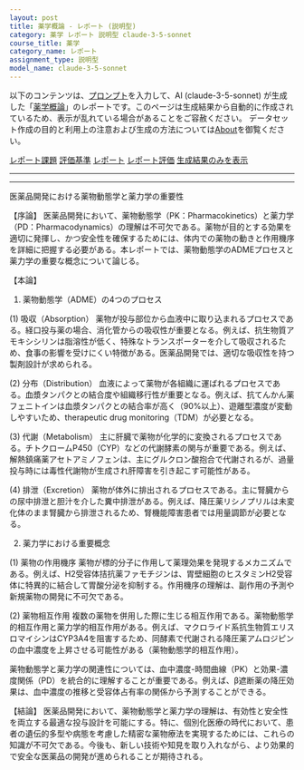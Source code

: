 ```yaml
---
layout: post
title: 薬学概論 - レポート (説明型)
category: 薬学 レポート 説明型 claude-3-5-sonnet
course_title: 薬学
category_name: レポート
assignment_type: 説明型
model_name: claude-3-5-sonnet
---
```


以下のコンテンツは、[プロンプト](https://github.com/takedatoshiyuki/synthetic_assignments/tree/main/generated/薬学/claude-3-5-sonnet/prompt_レポート-説明型.md)を入力して、AI (claude-3-5-sonnet) が生成した「[薬学概論](/contents/薬学/)」のレポートです。このページは生成結果から自動的に作成されているため、表示が乱れている場合があることをご容赦ください。
データセット作成の目的と利用上の注意および生成の方法については[About](/About)を御覧ください。

[レポート課題](../レポート課題-説明型)
[評価基準](../評価基準-説明型)
[レポート](../レポート-説明型)
[レポート評価](../レポート評価-説明型)
[生成結果のみを表示](https://github.com/takedatoshiyuki/synthetic_assignments/tree/main/generated/薬学/claude-3-5-sonnet/レポート-説明型.md)
  

***
***
  
医薬品開発における薬物動態学と薬力学の重要性

【序論】
医薬品開発において、薬物動態学（PK：Pharmacokinetics）と薬力学（PD：Pharmacodynamics）の理解は不可欠である。薬物が目的とする効果を適切に発揮し、かつ安全性を確保するためには、体内での薬物の動きと作用機序を詳細に把握する必要がある。本レポートでは、薬物動態学のADMEプロセスと薬力学の重要な概念について論じる。

【本論】
1. 薬物動態学（ADME）の4つのプロセス

(1) 吸収（Absorption）
薬物が投与部位から血液中に取り込まれるプロセスである。経口投与薬の場合、消化管からの吸収性が重要となる。例えば、抗生物質アモキシシリンは脂溶性が低く、特殊なトランスポーターを介して吸収されるため、食事の影響を受けにくい特徴がある。医薬品開発では、適切な吸収性を持つ製剤設計が求められる。

(2) 分布（Distribution）
血液によって薬物が各組織に運ばれるプロセスである。血漿タンパクとの結合度や組織移行性が重要となる。例えば、抗てんかん薬フェニトインは血漿タンパクとの結合率が高く（90%以上）、遊離型濃度が変動しやすいため、therapeutic drug monitoring（TDM）が必要となる。

(3) 代謝（Metabolism）
主に肝臓で薬物が化学的に変換されるプロセスである。チトクロームP450（CYP）などの代謝酵素の関与が重要である。例えば、解熱鎮痛薬アセトアミノフェンは、主にグルクロン酸抱合で代謝されるが、過量投与時には毒性代謝物が生成され肝障害を引き起こす可能性がある。

(4) 排泄（Excretion）
薬物が体外に排出されるプロセスである。主に腎臓からの尿中排泄と胆汁を介した糞中排泄がある。例えば、降圧薬リシノプリルは未変化体のまま腎臓から排泄されるため、腎機能障害患者では用量調節が必要となる。

2. 薬力学における重要概念

(1) 薬物の作用機序
薬物が標的分子に作用して薬理効果を発現するメカニズムである。例えば、H2受容体拮抗薬ファモチジンは、胃壁細胞のヒスタミンH2受容体に特異的に結合して胃酸分泌を抑制する。作用機序の理解は、副作用の予測や新規薬物の開発に不可欠である。

(2) 薬物相互作用
複数の薬物を併用した際に生じる相互作用である。薬物動態学的相互作用と薬力学的相互作用がある。例えば、マクロライド系抗生物質エリスロマイシンはCYP3A4を阻害するため、同酵素で代謝される降圧薬アムロジピンの血中濃度を上昇させる可能性がある（薬物動態学的相互作用）。

薬物動態学と薬力学の関連性については、血中濃度-時間曲線（PK）と効果-濃度関係（PD）を統合的に理解することが重要である。例えば、β遮断薬の降圧効果は、血中濃度の推移と受容体占有率の関係から予測することができる。

【結論】
医薬品開発において、薬物動態学と薬力学の理解は、有効性と安全性を両立する最適な投与設計を可能にする。特に、個別化医療の時代において、患者の遺伝的多型や病態を考慮した精密な薬物療法を実現するためには、これらの知識が不可欠である。今後も、新しい技術や知見を取り入れながら、より効果的で安全な医薬品の開発が進められることが期待される。
